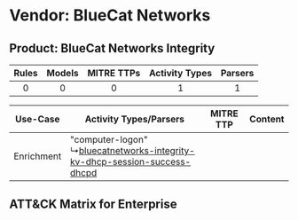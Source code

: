 Vendor: BlueCat Networks
========================
Product: BlueCat Networks Integrity
-----------------------------------
| Rules | Models | MITRE TTPs | Activity Types | Parsers |
|:-----:|:------:|:----------:|:--------------:|:-------:|
|   0   |   0    |     0      |       1        |    1    |

|  Use-Case  | Activity Types/Parsers    | MITRE TTP | Content    |
|:----------:| ---- | --------- | ---- |
| Enrichment |  "computer-logon"<br> ↳[bluecatnetworks-integrity-kv-dhcp-session-success-dhcpd](Ps/pC_bluecatnetworksintegritykvdhcpsessionsuccessdhcpd.md)<br> |    | [](RM/r_m_bluecat_networks_bluecat_networks_integrity_Enrichment.md) |

ATT&CK Matrix for Enterprise
----------------------------
